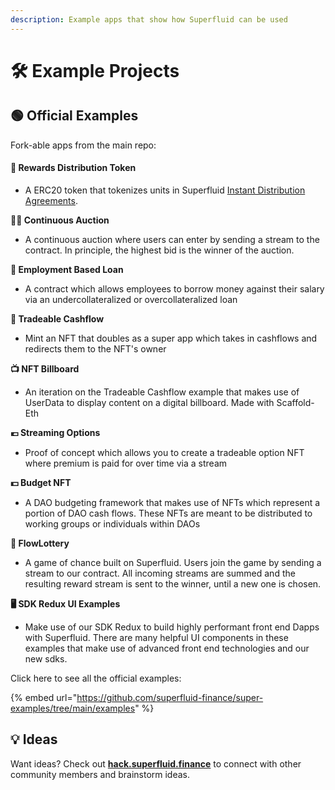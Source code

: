 ```yaml
---
description: Example apps that show how Superfluid can be used
---
```


# 🛠 Example Projects

## 🟢 Official Examples

Fork-able apps from the main repo:

#### 🌟 Rewards Distribution Token

* A ERC20 token that tokenizes units in Superfluid [Instant Distribution Agreements](https://docs.superfluid.finance/superfluid/protocol-overview/in-depth-overview/super-agreements/instant-distribution-agreement-ida).

**👩‍⚖️ Continuous Auction**

* A continuous auction where users can enter by sending a stream to the contract. In principle, the highest bid is the winner of the auction.

**🏦 Employment Based Loan**

* A contract which allows employees to borrow money against their salary via an undercollateralized or overcollateralized loan

**🌊 Tradeable Cashflow**

* Mint an NFT that doubles as a super app which takes in cashflows and redirects them to the NFT's owner

**📺 NFT Billboard**

* An iteration on the Tradeable Cashflow example that makes use of UserData to display content on a digital billboard. Made with Scaffold-Eth

**💶 Streaming Options**

* Proof of concept which allows you to create a tradeable option NFT where premium is paid for over time via a stream

**💵 Budget NFT**

* A DAO budgeting framework that makes use of NFTs which represent a portion of DAO cash flows. These NFTs are meant to be distributed to working groups or individuals within DAOs

**🎲 FlowLottery**

* A game of chance built on Superfluid. Users join the game by sending a stream to our contract. All incoming streams are summed and the resulting reward stream is sent to the winner, until a new one is chosen.

**🖥 SDK Redux UI Examples**

* Make use of our SDK Redux to build highly performant front end Dapps with Superfluid. There are many helpful UI components in these examples that make use of advanced front end technologies and our new sdks.

Click here to see all the official examples:

{% embed url="https://github.com/superfluid-finance/super-examples/tree/main/examples" %}

## 💡 Ideas

Want ideas? Check out [**hack.superfluid.finance**](http://hack.superfluid.finance/) to connect with other community members and brainstorm ideas.
